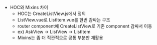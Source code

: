 - HOC와 Mixins 차이
    - HOC는 CreateListView.js에서 정의
    - ListView.vue로 ListItem.vue를 한번 감싸는 구조
    - router component에 CreateListView로 기존 component 감싸서 이동
    - ex) AskView -> ListView -> ListItem
    - Mixins는 좀 더 직관적으로 공통 부분만 재활용